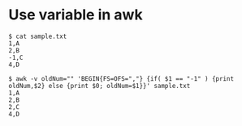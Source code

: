# Use variable in awk
```{bash}
$ cat sample.txt
1,A
2,B
-1,C
4,D

$ awk -v oldNum="" 'BEGIN{FS=OFS=","} {if( $1 == "-1" ) {print oldNum,$2} else {print $0; oldNum=$1}}' sample.txt
1,A
2,B
2,C
4,D
```
